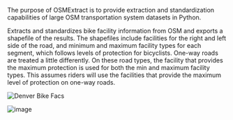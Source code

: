 The purpose of OSMExtract is to provide extraction and standardization capabilities of large OSM transportation system datasets in Python.

Extracts and standardizes bike facility information from OSM and exports a shapefile of the results. The shapefiles include facilities for the right and left side of the road, and minimum and maximum facility types for each segment, which follows levels of protection for bicyclists. One-way roads are treated a little differently. On these road types, the facility that provides the maximum protection is used for both the min and maximum facility types. This assumes riders will use the facilities that provide the maximum level of protection on one-way roads. 

![Denver Bike Facs](https://user-images.githubusercontent.com/22425199/218263077-a6554521-5697-40fa-824e-1051c4b46009.png)

![image](https://user-images.githubusercontent.com/22425199/218263087-fe33097f-ae0b-4449-9c7d-3e9585d0d560.png)
